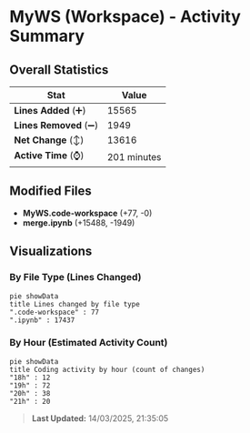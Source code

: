 # MyWS (Workspace) - Activity Summary 

## Overall Statistics

| Stat                   | Value                                                             |
| ---------------------- | ----------------------------------------------------------------- |
| **Lines Added** (➕)   | 15565                                          |
| **Lines Removed** (➖) | 1949                                        |
| **Net Change** (↕)    | 13616                |
| **Active Time** (⌚)   | 201 minutes |


## Modified Files
- **MyWS.code-workspace** (+77, -0)
- **merge.ipynb** (+15488, -1949)

## Visualizations

### By File Type (Lines Changed)

```mermaid
pie showData
title Lines changed by file type
".code-workspace" : 77
".ipynb" : 17437
```

### By Hour (Estimated Activity Count)

```mermaid
pie showData
title Coding activity by hour (count of changes)
"18h" : 12
"19h" : 72
"20h" : 38
"21h" : 20
```


> **Last Updated:** 14/03/2025, 21:35:05